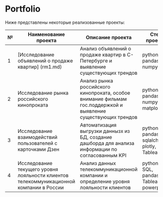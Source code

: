 # Portfolio

Ниже представлены некоторые реализованные проекты:

| № |  Наименование проекта   |    Описание проекта     |  Стек проекта     |
|----|-------------------------|-------------------------|-------------------|
| 1 | [Исследование объявлений о продаже квартир] (rm1.md)| Анализ объявлений о продаже квартир в С-Петербурге и выявление существующих трендов|  python, pandas, numpy| 
| 2 | Исследование рынка российского кинопроката | Анализ рынка российского кинопроката, особое внимание фильмам гос.поддержкой и выявление существующих трендов  |  python, pandas, numpy, matplotlib               |
| 3 | Исследование взаимодействий пользователей с карточками Дзен| Автоматизация выгрузки даннызх из БД, создание дашборда для анализа информации по согласованным KPI | python, pandas, sqlalchemy, plotly, Tableau |
| 4 | Исследование текущего уровня лояльности клиентов телекоммуникационной компании в России | Анализ данных телекоммуникационной компании и определение уровня лояльности клиентов | python, SQL, pandas, Tableau, powerpoint


